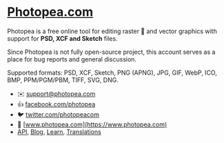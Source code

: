 # [Photopea.com](//www.Photopea.com)

Photopea is a free online tool for editing raster :art: and vector graphics with support for **PSD, XCF and Sketch** files.

Since Photopea is not fully open-source project, this account serves as a place for bug reports and general discussion.

Supported formats: PSD, XCF, Sketch, PNG (APNG), JPG, GIF, WebP, ICO, BMP, PPM/PGM/PBM, TIFF, SVG, DNG.

<!-- Right now, Photopea is:
- the best free image editor
- the best Photoshop alternative
- the only way to open Sketch files outsied Mac OS
- the best image editor for Chromebooks  -->

- :envelope: support@photopea.com
- :thumbsup: [facebook.com/photopea](https://facebook.com/photopea)
- :bird: [twitter.com/photopeacom](https://twitter.com/photopeacom)
- :tada: [www.photopea.com](https://www.photopea.com)
- [API](https://www.photopea.com/api), [Blog](https://blog.photopea.com), [Learn](https://www.photopea.com/learn), [Translations](https://www.photopea.com/translate)
